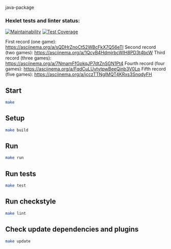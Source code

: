 java-package
### Hexlet tests and linter status:
[![Maintainability](https://api.codeclimate.com/v1/badges/be8ad82c04cab496efcd/maintainability)](https://codeclimate.com/github/alexhmbg/java-project-61/maintainability)
[![Test Coverage](https://api.codeclimate.com/v1/badges/be8ad82c04cab496efcd/test_coverage)](https://codeclimate.com/github/alexhmbg/java-project-61/test_coverage)

First record (one game): https://asciinema.org/a/sQDHrZnoCt52WBcFkX7Q56eTl
Second record (two games): https://asciinema.org/a/1QcyB4HdmjrbcWlH8PD3t4bcW
Third record (three games): https://asciinema.org/a/7NmamFfGokqJP7dtZnSGN1Pt4
Fourth record (four games): https://asciinema.org/a/FqdCuLUvtytpwBeeQinb3V0Lp
Fifth record (five games): https://asciinema.org/a/jcczTTNgIMQT4KRxs3SnqdyFH
## Start

```bash
make
```

## Setup

```bash
make build
```

## Run

```bash
make run
```

## Run tests

```bash
make test
```

## Run checkstyle

```bash
make lint
```

## Check update dependencies and plugins

```bash
make update
```